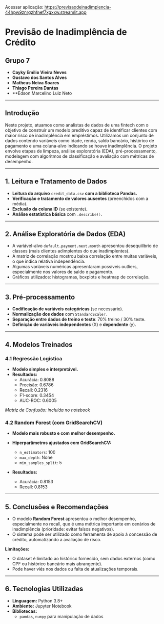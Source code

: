 Acessar aplicação:
https://previsaodeinadimplencia-44hpw9znrgzhfnef7xgxxw.streamlit.app

# Previsão de Inadimplência de Crédito

## Grupo 7

- **Cayky Emilio Vieira Neves**
- **Gustavo dos Santos Alves**
- **Matheus Neiva Soares**
- **Thiago Pereira Dantas**
- **Edson Marcelino Luiz Neto
---

## Introdução

Neste projeto, atuamos como analistas de dados de uma fintech com o objetivo de construir um modelo preditivo capaz de identificar clientes com maior risco de inadimplência em empréstimos. Utilizamos um conjunto de dados contendo variáveis como idade, renda, saldo bancário, histórico de pagamento e uma coluna-alvo indicando se houve inadimplência. O projeto envolve etapas de limpeza, análise exploratória (EDA), pré-processamento, modelagem com algoritmos de classificação e avaliação com métricas de desempenho.

---

## 1. Leitura e Tratamento de Dados

- **Leitura do arquivo** `credit_data.csv` **com a biblioteca Pandas.**
- **Verificação e tratamento de valores ausentes** (preenchidos com a média).
- **Exclusão da coluna ID** (se existente).
- **Análise estatística básica** com `.describe()`.

---

## 2. Análise Exploratória de Dados (EDA)

- A variável-alvo `default.payment.next.month` apresentou desequilíbrio de classes (mais clientes adimplentes do que inadimplentes).
- A matriz de correlação mostrou baixa correlação entre muitas variáveis, o que indica relativa independência.
- Algumas variáveis numéricas apresentaram possíveis outliers, especialmente nos valores de saldo e pagamento.
- Gráficos utilizados: histogramas, boxplots e heatmap de correlação.

---

## 3. Pré-processamento

- **Codificação de variáveis categóricas** (se necessário).
- **Normalização dos dados** com `StandardScaler`.
- **Separação entre dados de treino e teste**: 70% treino / 30% teste.
- **Definição de variáveis independentes** (X) e **dependente** (y).

---

## 4. Modelos Treinados

### 4.1 Regressão Logística

- **Modelo simples e interpretável.**
- **Resultados:**
  - Acurácia: 0.8088
  - Precisão: 0.6786
  - Recall: 0.2316
  - F1-score: 0.3454
  - AUC-ROC: 0.6005

*Matriz de Confusão: incluída no notebook*

### 4.2 Random Forest (com GridSearchCV)

- **Modelo mais robusto e com melhor desempenho.**
- **Hiperparâmetros ajustados com GridSearchCV:**
  - `n_estimators`: 100
  - `max_depth`: None
  - `min_samples_split`: 5

- **Resultados:**
  - Acurácia: 0.8153
  - Recall: 0.8153

---

## 5. Conclusões e Recomendações

- O modelo **Random Forest** apresentou o melhor desempenho, especialmente no recall, que é uma métrica importante em cenários de inadimplência (prioridade: evitar falsos negativos).
- O sistema pode ser utilizado como ferramenta de apoio à concessão de crédito, automatizando a avaliação de risco.

**Limitações:**
- O dataset é limitado ao histórico fornecido, sem dados externos (como CPF ou histórico bancário mais abrangente).
- Pode haver viés nos dados ou falta de atualizações temporais.

---

## 6. Tecnologias Utilizadas

- **Linguagem:** Python 3.8+
- **Ambiente:** Jupyter Notebook
- **Bibliotecas:**
  - `pandas`, `numpy` para manipulação de dados
